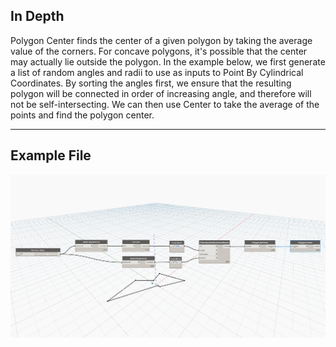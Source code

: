 ## In Depth
Polygon Center finds the center of a given polygon by taking the average value of the corners. For concave polygons, it's possible that the center may actually lie outside the polygon. In the example below, we first generate a list of random angles and radii to use as inputs to Point By Cylindrical Coordinates. By sorting the angles first, we ensure that the resulting polygon will be connected in order of increasing angle, and therefore will not be self-intersecting. We can then use Center to take the average of the points and find the polygon center.
___
## Example File

![Center](./Autodesk.DesignScript.Geometry.Polygon.Center_img.jpg)

